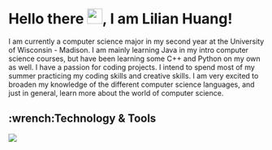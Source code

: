 <h1> Hello there <img src="https://raw.githubusercontent.com/MartinHeinz/MartinHeinz/master/wave.gif" width="30px">, I am Lilian Huang!</h1>


I am currently a computer science major in my second year at the University of Wisconsin - Madison. I am mainly learning Java in my intro computer science courses, but have been learning some C++ and Python on my own as well. I have a passion for coding projects. I intend to spend most of my summer practicing my coding skills and creative skills. I am very excited to broaden my knowledge of the different computer science languages, and just in general, learn more about the world of computer science.

<h2>:wrench:Technology & Tools</h2>

![](https://img.shields.io/badge/OS-Windows-informational?style=flat&logo=<dotenv>&logoColor=white&color=b195d2)

<!--
**Lilian4441/Lilian4441** is a ✨ _special_ ✨ repository because its `README.md` (this file) appears on your GitHub profile.

Here are some ideas to get you started:

- 🔭 I’m currently working on ...
- 🌱 I’m currently learning ...
- 👯 I’m looking to collaborate on ...
- 🤔 I’m looking for help with ...
- 💬 Ask me about ...
- 📫 How to reach me: ...
- 😄 Pronouns: ...
- ⚡ Fun fact: ...
-->
